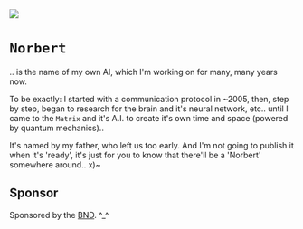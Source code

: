 <img src="https://kekse.biz/php/count.php?draw&override=github:norbert&fg=120,130,40&size=48&v=16" />

# `Norbert`
.. is the name of my own AI, which I'm working on for many, many years now.

To be exactly: I started with a communication protocol in ~2005, then, step by step, began to research
for the brain and it's neural network, etc.. until I came to the `Matrix` and it's A.I. to create it's
own time and space (powered by quantum mechanics)..

It's named by my father, who left us too early. And I'm not going to publish it when it's 'ready', it's
just for you to know that there'll be a 'Norbert' somewhere around.. x)~

## Sponsor
Sponsored by the [BND](https://www.bnd.bund.de/). ^\_^


